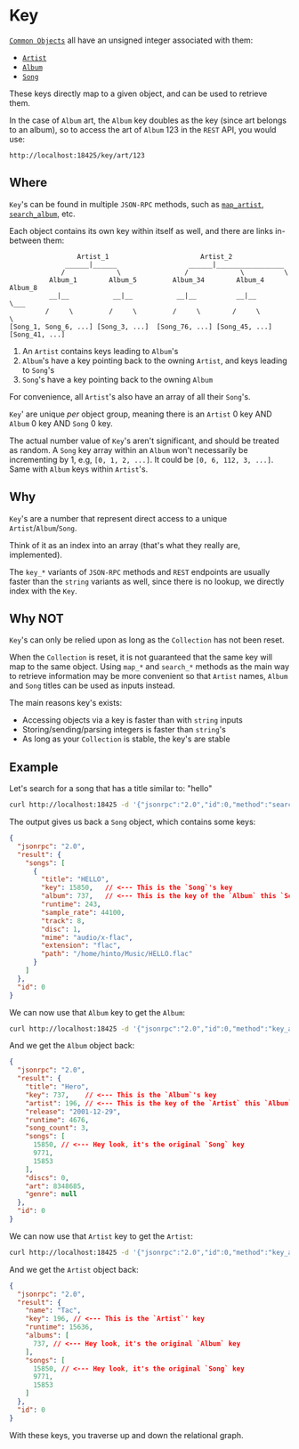# Key
[`Common Objects`](common-objects.md) all have an unsigned integer associated with them:

- [`Artist`](artist.md)
- [`Album`](album.md)
- [`Song`](song.md)

These keys directly map to a given object, and can be used to retrieve them.

In the case of `Album` art, the `Album` key doubles as the key (since art belongs to an album), so to access the art of `Album` 123 in the `REST` API, you would use:
```http
http://localhost:18425/key/art/123
```

## Where
`Key`'s can be found in multiple `JSON-RPC` methods, such as [`map_artist`](../json-rpc/map/map_artist.md), [`search_album`](../json-rpc/search/search_album.md), etc.

Each object contains its own key within itself as well, and there are links in-between them:
```plaintext
                 Artist_1                       Artist_2
              ______|______                  ______|_________________
             /             \                /             \          \
          Album_1        Album_5         Album_34        Album_4    Album_8
          __|__           __|__           __|__          __|__         \___        
         /     \         /     \         /     \        /     \            \
[Song_1, Song_6, ...] [Song_3, ...]  [Song_76, ...] [Song_45, ...]   [Song_41, ...]
```
1. An `Artist` contains keys leading to `Album`'s
2. `Album`'s have a key pointing back to the owning `Artist`, and keys leading to `Song`'s
3. `Song`'s have a key pointing back to the owning `Album`

For convenience, all `Artist`'s also have an array of all their `Song`'s.

`Key`' are unique _per_ object group, meaning there is an `Artist` 0 key AND `Album` 0 key AND `Song` 0 key.

The actual number value of `Key`'s aren't significant, and should be treated as random. A `Song` key array within an `Album` won't necessarily be incrementing by 1, e.g, `[0, 1, 2, ...]`. It could be `[0, 6, 112, 3, ...]`. Same with `Album` keys within `Artist`'s.

## Why
`Key`'s are a number that represent direct access to a unique `Artist`/`Album`/`Song`.

Think of it as an index into an array (that's what they really are, implemented).

The `key_*` variants of `JSON-RPC` methods and `REST` endpoints are usually faster than the `string` variants as well, since there is no lookup, we directly index with the `Key`.

## Why NOT
`Key`'s can only be relied upon as long as the `Collection` has not been reset.

When the `Collection` is reset, it is not guaranteed that the same key will map to the same object. Using `map_*` and `search_*` methods as the main way to retrieve information may be more convenient so that `Artist` names, `Album` and `Song` titles can be used as inputs instead.

The main reasons key's exists:
- Accessing objects via a key is faster than with `string` inputs
- Storing/sending/parsing integers is faster than `string`'s
- As long as your `Collection` is stable, the key's are stable

## Example
Let's search for a song that has a title similar to: "hello"
```bash
curl http://localhost:18425 -d '{"jsonrpc":"2.0","id":0,"method":"search_song","params":{"input":"hello","kind":"top1"}}'
```
The output gives us back a `Song` object, which contains some keys:
```json
{
  "jsonrpc": "2.0",
  "result": {
    "songs": [
      {
        "title": "HELLO",
        "key": 15850,   // <--- This is the `Song`'s key
        "album": 737,   // <--- This is the key of the `Album` this `Song` belongs too
        "runtime": 243,
        "sample_rate": 44100,
        "track": 8,
        "disc": 1,
        "mime": "audio/x-flac",
        "extension": "flac",
        "path": "/home/hinto/Music/HELLO.flac"
      }
    ]
  },
  "id": 0
}
```
We can now use that `Album` key to get the `Album`:
```bash
curl http://localhost:18425 -d '{"jsonrpc":"2.0","id":0,"method":"key_album","params":{"key":"737"}}'
```
And we get the `Album` object back:
```json
{
  "jsonrpc": "2.0",
  "result": {
    "title": "Hero",
    "key": 737,    // <--- This is the `Album`'s key
    "artist": 196, // <--- This is the key of the `Artist` this `Album` belongs too
    "release": "2001-12-29",
    "runtime": 4676,
    "song_count": 3,
    "songs": [
      15850, // <--- Hey look, it's the original `Song` key
      9771,
      15853
    ],
    "discs": 0,
    "art": 8348685,
    "genre": null
  },
  "id": 0
}
```
We can now use that `Artist` key to get the `Artist`:
```bash
curl http://localhost:18425 -d '{"jsonrpc":"2.0","id":0,"method":"key_artist","params":{"key":"196"}}'
```
And we get the `Artist` object back:
```json
{
  "jsonrpc": "2.0",
  "result": {
    "name": "Tac",
    "key": 196, // <--- This is the `Artist`' key
    "runtime": 15636,
    "albums": [
      737, // <--- Hey look, it's the original `Album` key
    ],
    "songs": [
      15850, // <--- Hey look, it's the original `Song` key
      9771,
      15853
    ]
  },
  "id": 0
}
```
With these keys, you traverse up and down the relational graph.
